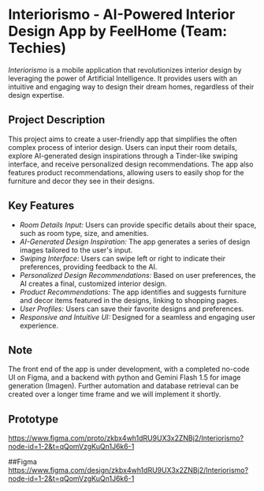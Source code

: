 # Interiorismo - AI-Powered Interior Design App by FeelHome (Team: Techies)

*Interiorismo* is a mobile application that revolutionizes interior design by leveraging the power of Artificial Intelligence. It provides users with an intuitive and engaging way to design their dream homes, regardless of their design expertise.

## Project Description

This project aims to create a user-friendly app that simplifies the often complex process of interior design. Users can input their room details, explore AI-generated design inspirations through a Tinder-like swiping interface, and receive personalized design recommendations. The app also features product recommendations, allowing users to easily shop for the furniture and decor they see in their designs.

## Key Features

* *Room Details Input:* Users can provide specific details about their space, such as room type, size, and amenities.
* *AI-Generated Design Inspiration:* The app generates a series of design images tailored to the user's input.
* *Swiping Interface:* Users can swipe left or right to indicate their preferences, providing feedback to the AI.
* *Personalized Design Recommendations:* Based on user preferences, the AI creates a final, customized interior design.
* *Product Recommendations:* The app identifies and suggests furniture and decor items featured in the designs, linking to shopping pages.
* *User Profiles:* Users can save their favorite designs and preferences.
* *Responsive and Intuitive UI:* Designed for a seamless and engaging user experience.

## Note
The front end of the app is under development, with a completed no-code UI on Figma, and a backend with python and Gemini Flash 1.5 for image generation (Imagen). Further automation and database retrieval can be created over a longer time frame and we will implement it shortly.

## Prototype
https://www.figma.com/proto/zkbx4wh1dRU9UX3x2ZNBj2/Interiorismo?node-id=1-2&t=qQomVzgKuQn1J6k6-1

##Figma
https://www.figma.com/design/zkbx4wh1dRU9UX3x2ZNBj2/Interiorismo?node-id=1-2&t=qQomVzgKuQn1J6k6-1



